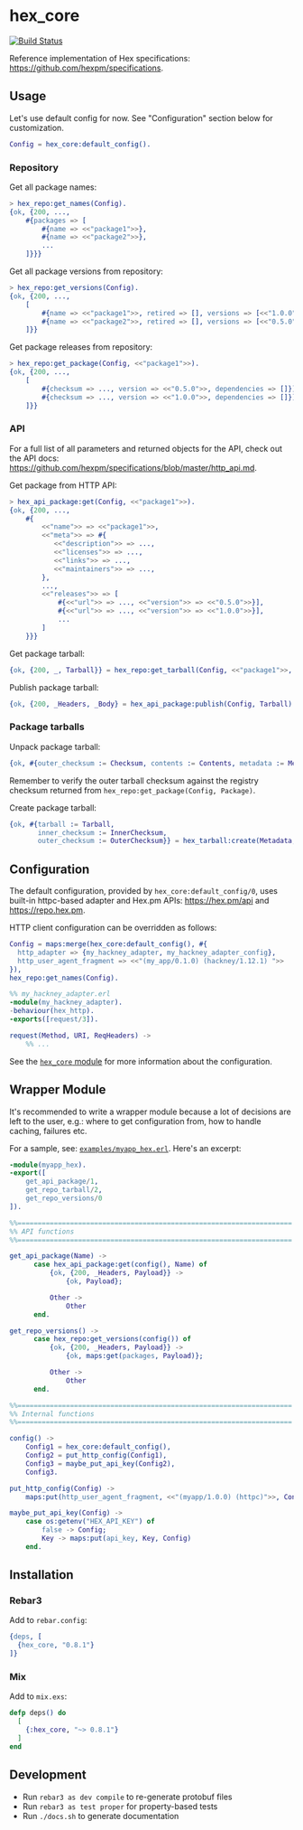 # hex_core

[![Build Status](https://github.com/hexpm/hex_core/workflows/CI/badge.svg)](https://github.com/hexpm/hex_core/actions)

Reference implementation of Hex specifications: <https://github.com/hexpm/specifications>.

## Usage

Let's use default config for now. See "Configuration" section below for customization.

```erlang
Config = hex_core:default_config().
```

### Repository

Get all package names:

```erlang
> hex_repo:get_names(Config).
{ok, {200, ...,
    #{packages => [
        #{name => <<"package1">>},
        #{name => <<"package2">>},
        ...
    ]}}}
```

Get all package versions from repository:

```erlang
> hex_repo:get_versions(Config).
{ok, {200, ...,
    [
        #{name => <<"package1">>, retired => [], versions => [<<"1.0.0">>]},
        #{name => <<"package2">>, retired => [], versions => [<<"0.5.0">>]},
    ]}}
```

Get package releases from repository:

```erlang
> hex_repo:get_package(Config, <<"package1">>).
{ok, {200, ...,
    [
        #{checksum => ..., version => <<"0.5.0">>, dependencies => []}],
        #{checksum => ..., version => <<"1.0.0">>, dependencies => []}],
    ]}}
```

### API

For a full list of all parameters and returned objects for the API, check out the API docs:  https://github.com/hexpm/specifications/blob/master/http_api.md.

Get package from HTTP API:

```erlang
> hex_api_package:get(Config, <<"package1">>).
{ok, {200, ...,
    #{
        <<"name">> => <<"package1">>,
        <<"meta">> => #{
           <<"description">> => ...,
           <<"licenses">> => ...,
           <<"links">> => ...,
           <<"maintainers">> => ...,
        },
        ...,
        <<"releases">> => [
            #{<<"url">> => ..., <<"version">> => <<"0.5.0">>}],
            #{<<"url">> => ..., <<"version">> => <<"1.0.0">>}],
            ...
        ]
    }}}
```

Get package tarball:

```erlang
{ok, {200, _, Tarball}} = hex_repo:get_tarball(Config, <<"package1">>, <<"1.0.0">>).
```

Publish package tarball:

```erlang
{ok, {200, _Headers, _Body} = hex_api_package:publish(Config, Tarball).
```

### Package tarballs

Unpack package tarball:

```erlang
{ok, #{outer_checksum := Checksum, contents := Contents, metadata := Metadata}} = hex_tarball:unpack(Tarball, memory).
```

Remember to verify the outer tarball checksum against the registry checksum
returned from `hex_repo:get_package(Config, Package)`.

Create package tarball:

```erlang
{ok, #{tarball := Tarball,
       inner_checksum := InnerChecksum,
       outer_checksum := OuterChecksum}} = hex_tarball:create(Metadata, Contents).
```

## Configuration

The default configuration, provided by `hex_core:default_config/0`, uses built-in httpc-based adapter and Hex.pm APIs:
<https://hex.pm/api> and <https://repo.hex.pm>.

HTTP client configuration can be overridden as follows:

```erlang
Config = maps:merge(hex_core:default_config(), #{
  http_adapter => {my_hackney_adapter, my_hackney_adapter_config},
  http_user_agent_fragment => <<"(my_app/0.1.0) (hackney/1.12.1) ">>
}),
hex_repo:get_names(Config).

%% my_hackney_adapter.erl
-module(my_hackney_adapter).
-behaviour(hex_http).
-exports([request/3]).

request(Method, URI, ReqHeaders) ->
    %% ...
```

See the [`hex_core` module](src/hex_core.erl) for more information about the configuration.

## Wrapper Module

It's recommended to write a wrapper module because a lot of decisions are left to the user, e.g.:
where to get configuration from, how to handle caching, failures etc.

For a sample, see: [`examples/myapp_hex.erl`](examples/myapp_hex.erl). Here's an excerpt:

```erlang
-module(myapp_hex).
-export([
    get_api_package/1,
    get_repo_tarball/2,
    get_repo_versions/0
]).

%%====================================================================
%% API functions
%%====================================================================

get_api_package(Name) ->
      case hex_api_package:get(config(), Name) of
          {ok, {200, _Headers, Payload}} ->
              {ok, Payload};

          Other ->
              Other
      end.

get_repo_versions() ->
      case hex_repo:get_versions(config()) of
          {ok, {200, _Headers, Payload}} ->
              {ok, maps:get(packages, Payload)};

          Other ->
              Other
      end.

%%====================================================================
%% Internal functions
%%====================================================================

config() ->
    Config1 = hex_core:default_config(),
    Config2 = put_http_config(Config1),
    Config3 = maybe_put_api_key(Config2),
    Config3.

put_http_config(Config) ->
    maps:put(http_user_agent_fragment, <<"(myapp/1.0.0) (httpc)">>, Config).

maybe_put_api_key(Config) ->
    case os:getenv("HEX_API_KEY") of
        false -> Config;
        Key -> maps:put(api_key, Key, Config)
    end.
```

## Installation

### Rebar3

Add to `rebar.config`:

```erlang
{deps, [
  {hex_core, "0.8.1"}
]}
```

### Mix

Add to `mix.exs`:

```elixir
defp deps() do
  [
    {:hex_core, "~> 0.8.1"}
  ]
end
```

## Development

* Run `rebar3 as dev compile` to re-generate protobuf files
* Run `rebar3 as test proper` for property-based tests
* Run `./docs.sh` to generate documentation
